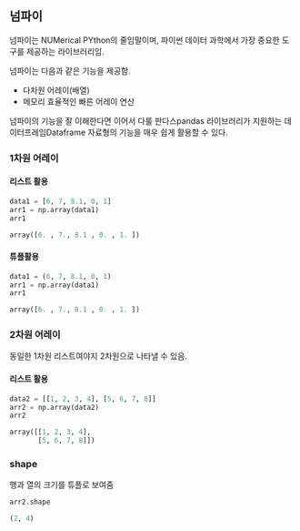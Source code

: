 ## 넘파이
넘파이는 NUMerical PYthon의 줄임말이며, 파이썬 데이터 과학에서 가장 중요한 도구를 제공하는 라이브러리임.

넘파이는 다음과 같은 기능을 제공함.

* 다차원 어레이(배열)
* 메모리 효율적인 빠른 어레이 연산

넘파이의 기능을 잘 이해한다면 이어서 다룰 판다스pandas 라이브러리가 지원하는 데이터프레임Dataframe 자료형의 기능을 매우 쉽게 활용할 수 있다.

### 1차원 어레이
#### 리스트 활용
```python
data1 = [6, 7, 8.1, 0, 1]
arr1 = np.array(data1)
arr1
```
```python
array([6. , 7., 8.1 , 0. , 1. ])
```
#### 튜플활용
```python
data1 = (6, 7, 8.1, 0, 1)
arr1 = np.array(data1)
arr1
```
```python
array([6. , 7., 8.1 , 0. , 1. ])
```
### 2차원 어레이
동일한 1차원 리스트여야지 2차원으로 나타낼 수 있음.

#### 리스트 활용
```python
data2 = [[1, 2, 3, 4], [5, 6, 7, 8]]
arr2 = np.array(data2)
arr2
```
```python
array([[1, 2, 3, 4],
       [5, 6, 7, 8]])
```
### shape
행과 열의 크기를 튜플로 보여줌
```python
arr2.shape
```
```python
(2, 4)
```
